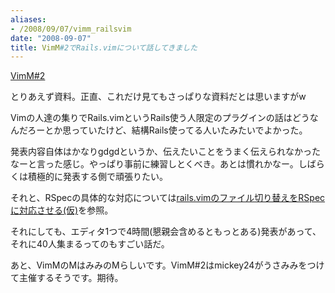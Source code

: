 ```yaml
---
aliases:
- /2008/09/07/vimm_railsvim
date: "2008-09-07"
title: VimM#2でRails.vimについて話してきました
---
```

<a href="http://wiki.livedoor.jp/biowithit/d/VimM%232">VimM#2</a>

とりあえず資料。正直、これだけ見てもさっぱりな資料だとは思いますがw


Vimの人達の集りでRails.vimというRails使う人限定のプラグインの話はどうなんだろーとか思っていたけど、結構Rails使ってる人いたみたいでよかった。

発表内容自体はかなりgdgdというか、伝えたいことをうまく伝えられなかったなーと言った感じ。やっぱり事前に練習しとくべき。あとは慣れかなー。しばらくは積極的に発表する側で頑張りたい。

それと、RSpecの具体的な対応については<a href="http://ukstudio.jp/2008/06/05/rails_vim_rspec/">rails.vimのファイル切り替えをRSpecに対応させる(仮)</a>を参照。

それにしても、エディタ1つで4時間(懇親会含めるともっとある)発表があって、それに40人集まるってのもすごい話だ。

あと、VimMのMはみみのMらしいです。VimM#2はmickey24がうさみみをつけて主催するそうです。期待。